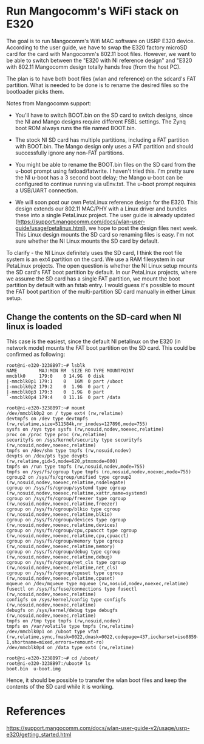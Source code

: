 # Run Mangocomm's WiFi stack on E320

The goal is to run Mangocomm's Wifi MAC software on USRP E320 device. According to the user guide, we have to swap the E320 factory microSD card for the card with Mangocomm's 802.11 boot files. However, we want to be able to switch between the "E320 with NI reference design" and "E320 with 802.11 Mangocomm design totally hands free (from the host PC).

The plan is to have both boot files (wlan and reference) on the sdcard's FAT partition. What is needed to be done is to rename the desired files so the bootloader picks them.


Notes from Mangocomm support:

- You'll have to switch BOOT.bin on the SD card to switch designs, since the NI and Mango designs require different FSBL settings. The Zynq boot ROM always runs the file named BOOT.bin.

- The stock NI SD card has multiple partitions, including a FAT partition with BOOT.bin. The Mango design only uses a FAT partition and should successfully ignore any non-FAT partitions.

- You might be able to rename the BOOT.bin files on the SD card from the u-boot prompt using fatload/fatwrite. I haven't tried this. I'm pretty sure the NI u-boot has a 3 second boot delay; the Mango u-boot can be configured to continue running via uEnv.txt. The u-boot prompt requires a USB/UART connection.

- We will soon post our own PetaLinux reference design for the E320. This design extends our 802.11 MAC/PHY with a Linux driver and bundles these into a single PetaLinux project. The user guide is already updated (https://support.mangocomm.com/docs/wlan-user-guide/usage/petalinux.html), we hope to post the design files next week. This Linux design mounts the SD card so renaming files is easy. I'm not sure whether the NI Linux mounts the SD card by default.

To clarify - the NI Linux definitely uses the SD card, I think the root file system is an ext4 partition on the card. We use a RAM filesystem in our PetaLinux projects. The open question is whether the NI Linux setup mounts the SD card's FAT boot partition by default. In our PetaLinux projects, where we assume the SD card has a single FAT partition, we mount the boot partition by default with an fstab entry. I would guess it's possible to mount the FAT boot partition of the multi-partition SD card manually in either Linux setup.


## Change the contents on the SD-card when NI linux is loaded

This case is the easiest, since the default NI petalinux on the E320 (in network mode) mounts the FAT boot partition on the SD card. This could be confirmed as following:
```
root@ni-e320-3238B97:~# lsblk
NAME        MAJ:MIN RM  SIZE RO TYPE MOUNTPOINT
mmcblk0     179:0    0 14.9G  0 disk 
|-mmcblk0p1 179:1    0   16M  0 part /uboot
|-mmcblk0p2 179:2    0  1.9G  0 part /
|-mmcblk0p3 179:3    0  1.9G  0 part 
`-mmcblk0p4 179:4    0 11.1G  0 part /data
```
```
root@ni-e320-3238B97:~# mount
/dev/mmcblk0p2 on / type ext4 (rw,relatime)
devtmpfs on /dev type devtmpfs (rw,relatime,size=511584k,nr_inodes=127896,mode=755)
sysfs on /sys type sysfs (rw,nosuid,nodev,noexec,relatime)
proc on /proc type proc (rw,relatime)
securityfs on /sys/kernel/security type securityfs (rw,nosuid,nodev,noexec,relatime)
tmpfs on /dev/shm type tmpfs (rw,nosuid,nodev)
devpts on /dev/pts type devpts (rw,relatime,gid=5,mode=620,ptmxmode=000)
tmpfs on /run type tmpfs (rw,nosuid,nodev,mode=755)
tmpfs on /sys/fs/cgroup type tmpfs (ro,nosuid,nodev,noexec,mode=755)
cgroup2 on /sys/fs/cgroup/unified type cgroup2 (rw,nosuid,nodev,noexec,relatime,nsdelegate)
cgroup on /sys/fs/cgroup/systemd type cgroup (rw,nosuid,nodev,noexec,relatime,xattr,name=systemd)
cgroup on /sys/fs/cgroup/freezer type cgroup (rw,nosuid,nodev,noexec,relatime,freezer)
cgroup on /sys/fs/cgroup/blkio type cgroup (rw,nosuid,nodev,noexec,relatime,blkio)
cgroup on /sys/fs/cgroup/devices type cgroup (rw,nosuid,nodev,noexec,relatime,devices)
cgroup on /sys/fs/cgroup/cpu,cpuacct type cgroup (rw,nosuid,nodev,noexec,relatime,cpu,cpuacct)
cgroup on /sys/fs/cgroup/memory type cgroup (rw,nosuid,nodev,noexec,relatime,memory)
cgroup on /sys/fs/cgroup/debug type cgroup (rw,nosuid,nodev,noexec,relatime,debug)
cgroup on /sys/fs/cgroup/net_cls type cgroup (rw,nosuid,nodev,noexec,relatime,net_cls)
cgroup on /sys/fs/cgroup/cpuset type cgroup (rw,nosuid,nodev,noexec,relatime,cpuset)
mqueue on /dev/mqueue type mqueue (rw,nosuid,nodev,noexec,relatime)
fusectl on /sys/fs/fuse/connections type fusectl (rw,nosuid,nodev,noexec,relatime)
configfs on /sys/kernel/config type configfs (rw,nosuid,nodev,noexec,relatime)
debugfs on /sys/kernel/debug type debugfs (rw,nosuid,nodev,noexec,relatime)
tmpfs on /tmp type tmpfs (rw,nosuid,nodev)
tmpfs on /var/volatile type tmpfs (rw,relatime)
/dev/mmcblk0p1 on /uboot type vfat (rw,relatime,sync,fmask=0022,dmask=0022,codepage=437,iocharset=iso8859-1,shortname=mixed,errors=remount-ro)
/dev/mmcblk0p4 on /data type ext4 (rw,relatime)
```
```
root@ni-e320-3238B97:~# cd /uboot/
root@ni-e320-3238B97:/uboot# ls
boot.bin  u-boot.img
```

Hence, it should be possible to transfer the wlan boot files and keep the contents of the SD card while it is working.


# References

https://support.mangocomm.com/docs/wlan-user-guide-v2/usage/usrp-e320/getting_started.html




